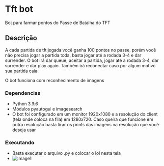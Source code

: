# Tft bot

Bot para farmar pontos do Passe de Batalha do TFT

## Descrição

A cada partida de tft jogada você ganha 100 pontos no passe, porém você não precisa jogar a partida toda, basta jogar até a rodada 3-4 e dar surrender. O bot irá dar queue, aceitar a partida, jogar até a rodada 3-4, dar surrender e dar play again. Também irá reconectar caso por algum motivo sua partida caia.

O bot funciona com reconhecimento de imagens

### Dependencias

* Python 3.9.6
* Módulos pyautogui e imagesearch
* O bot foi configurado em um monitor 1920x1080 e a resolução do client (tela onde coloca na fila) em 1280x720. Caso queira que funcione em outra resolução basta tirar os prints das imagens na resolução que você deseja usar

### Executando

* Basta executar o arquivo .py e colocar o lol nesta tela
* ![Image1](https://i.imgur.com/UZV3KiS.png)
